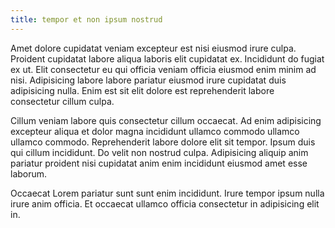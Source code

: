```yaml
---
title: tempor et non ipsum nostrud
---
```


Amet dolore cupidatat veniam excepteur est nisi eiusmod irure culpa. Proident cupidatat labore aliqua laboris elit cupidatat ex. Incididunt do fugiat ex ut. Elit consectetur eu qui officia veniam officia eiusmod enim minim ad nisi. Adipisicing labore labore pariatur eiusmod irure cupidatat duis adipisicing nulla. Enim est sit elit dolore est reprehenderit labore consectetur cillum culpa.

Cillum veniam labore quis consectetur cillum occaecat. Ad enim adipisicing excepteur aliqua et dolor magna incididunt ullamco commodo ullamco ullamco commodo. Reprehenderit labore dolore elit sit tempor. Ipsum duis qui cillum incididunt. Do velit non nostrud culpa. Adipisicing aliquip anim pariatur proident nisi cupidatat anim enim incididunt eiusmod amet esse laborum.

Occaecat Lorem pariatur sunt sunt enim incididunt. Irure tempor ipsum nulla irure anim officia. Et occaecat ullamco officia consectetur in adipisicing elit in.